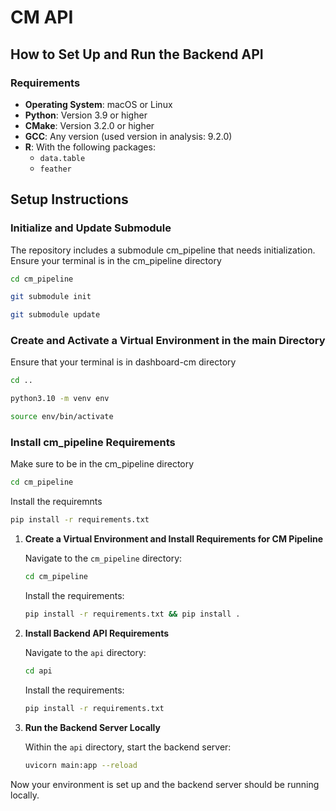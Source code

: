 # CM API

## How to Set Up and Run the Backend API

### Requirements

- **Operating System**: macOS or Linux
- **Python**: Version 3.9 or higher
- **CMake**: Version 3.2.0 or higher
- **GCC**: Any version (used version in analysis: 9.2.0)
- **R**: With the following packages:
  - `data.table`
  - `feather`


## Setup Instructions

### Initialize and Update Submodule

The repository includes a submodule cm_pipeline that needs initialization.
Ensure your terminal is in the cm_pipeline directory
```bash
cd cm_pipeline
```
```bash
git submodule init
```
```bash
git submodule update
```

### Create and Activate a Virtual Environment in the main Directory
Ensure that your terminal is in dashboard-cm directory
```bash
cd ..
```
```bash
python3.10 -m venv env
```
```bash
source env/bin/activate 
```

### Install cm_pipeline Requirements
Make sure to be in the cm_pipeline directory
```bash
cd cm_pipeline
```
Install the requiremnts
```bash
pip install -r requirements.txt
```




1. **Create a Virtual Environment and Install Requirements for CM Pipeline**

    Navigate to the `cm_pipeline` directory:
    ```bash
    cd cm_pipeline
    ```

    Install the requirements:
    ```bash
    pip install -r requirements.txt && pip install .
    ```

2. **Install Backend API Requirements**

    Navigate to the `api` directory:
    ```bash
    cd api
    ```

    Install the requirements:
    ```bash
    pip install -r requirements.txt
    ```

3. **Run the Backend Server Locally**

    Within the `api` directory, start the backend server:
    ```bash
    uvicorn main:app --reload
    ```

Now your environment is set up and the backend server should be running locally.
